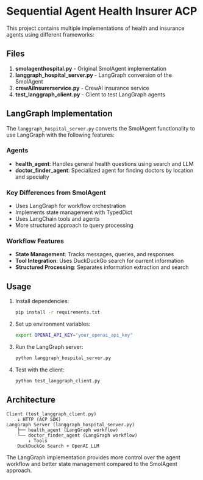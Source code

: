 # Sequential Agent Health Insurer ACP

This project contains multiple implementations of health and insurance agents using different frameworks:

## Files

1. **smolagenthospital.py** - Original SmolAgent implementation
2. **langgraph_hospital_server.py** - LangGraph conversion of the SmolAgent
3. **crewAiInsurerservice.py** - CrewAI insurance service
4. **test_langgraph_client.py** - Client to test LangGraph agents

## LangGraph Implementation

The `langgraph_hospital_server.py` converts the SmolAgent functionality to use LangGraph with the following features:

### Agents
- **health_agent**: Handles general health questions using search and LLM
- **doctor_finder_agent**: Specialized agent for finding doctors by location and specialty

### Key Differences from SmolAgent
- Uses LangGraph for workflow orchestration
- Implements state management with TypedDict
- Uses LangChain tools and agents
- More structured approach to query processing

### Workflow Features
- **State Management**: Tracks messages, queries, and responses
- **Tool Integration**: Uses DuckDuckGo search for current information
- **Structured Processing**: Separates information extraction and search

## Usage

1. Install dependencies:
   ```bash
   pip install -r requirements.txt
   ```

2. Set up environment variables:
   ```bash
   export OPENAI_API_KEY="your_openai_api_key"
   ```

3. Run the LangGraph server:
   ```bash
   python langgraph_hospital_server.py
   ```

4. Test with the client:
   ```bash
   python test_langgraph_client.py
   ```

## Architecture

```
Client (test_langgraph_client.py)
    ↓ HTTP (ACP SDK)
LangGraph Server (langgraph_hospital_server.py)
    ├── health_agent (LangGraph workflow)
    └── doctor_finder_agent (LangGraph workflow)
        ↓ Tools
    DuckDuckGo Search + OpenAI LLM
```

The LangGraph implementation provides more control over the agent workflow and better state management compared to the SmolAgent approach.